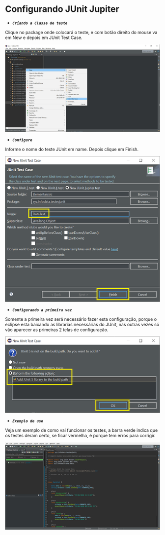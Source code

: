 # Configurando JUnit Jupiter

* ***```Criando a Classe de teste```*** 


Clique no package onde colocará o teste, e com botão direito do
mouse va em New e depois em JUnit Test Case.


![criando-um-teste01](criando-um-teste01.png)


* ***```Configure```***


Informe o nome do teste JUnit em name.
Depois clique em Finish.


![criando-um-teste02](criando-um-teste02.png)


* ***```Configurando a primeira vez```***


Somente a primeira vez será necessário fazer esta configuração,
porque o eclipse esta baixando as librarias necessárias do 
JUnit, nas outras vezes só vão aparecer as primeiras 2 telas
de configuração.


![criando-um-teste03](criando-um-teste03.png)


* ***```Exemplo de uso```***


Veja um exemplo de como vai funcionar os testes, a barra verde
indica que os testes deram certo, se ficar vermelha, é porque
tem erros para corrigir.


![exemplo](exemplo.png)
